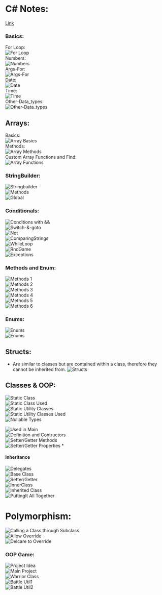 # C# Notes:       
[Link](https://www.youtube.com/playlist?list=PLGLfVvz_LVvRX6xK1oi0reKci6ignjdSa)       
### Basics:       
For Loop:       
![For Loop](../assets/for.png)            
Numbers:       
![Numbers](../assets/nums.png)     
Args-For:       
![Args-For](../assets/for.png)     
Date:       
![Date](../assets/date.png)     
Time:       
![Time](../assets/time.png)     
Other-Data_types:       
![Other-Data_types](../assets/otherdata.png)     

## Arrays:       
Basics:       
![Array Basics](../assets/arrBasics.png)       
Methods:       
![Array Methods](../assets/arrMethods.png)       
Custom Array Functions and Find:       
![Array Functions](../assets/arrCustFunc.png)       

### StringBuilder:       
![Stringbuilder](../assets/strbuilder.png)      
![Methods](../assets/strbuilder2.png)      
![Global](../assets/global.png)      

### Conditionals:       
![Conditions with &&](../assets/condand.png)       
![Switch-&-goto](../assets/switchgo.png)       
![Not](../assets/not.png)       
![ComparingStrings](../assets/compstr.png)       
![WhileLoop](../assets/while.png)       
![RndGame](../assets/rndgame.png)       
![Exceptions](../assets/exceptions.png)       

### Methods and Enum:       
![Methods 1](../assets/met1.png)       
![Methods 2](../assets/met2.png)       
![Methods 3](../assets/met3.png)       
![Methods 4](../assets/met4.png)       
![Methods 5](../assets/met5.png)       
![Methods 6](../assets/met6.png)       

### Enums:        
![Enums](../assets/enum.png)          
![Enums](../assets/enum.png)          

## Structs:
- Are similar to classes but are contained
    within a class, therefore they cannot
    be inherited from.
![Structs](../assets/struct1.png)          

## Classes & OOP:
![Static Class](../assets/static.png)       
![Static Class Used](../assets/static2.png)       
![Static Utility Classes](../assets/stcl1.png)       
![Static Utility Classes Used](../assets/stcl2.png)       
![Nullable Types](../assets/null.png)        

![Used in Main](../assets/cls1.png)      
![Definition and Contructors](../assets/cls2.png)      
![Setter/Getter Methods](../assets/cls3.png)      
![Setter/Getter Properties *](../assets/cls4.png)      

#### Inheritance
![Delegates](../assets/inh1.png)         
![Base Class](../assets/inh2.png)         
![Setter/Getter](../assets/inh3.png)         
![InnerClass](../assets/inh4.png)         
![Inherited Class](../assets/inh5.png)         
![PuttingIt All Together](../assets/inh6.png)         

# Polymorphism:
![Calling a Class through Subclass](../assets/poly1.png)        
![Allow Override](../assets/poly2.png)        
![Delcare to Override](../assets/poly3.png)        

### OOP Game:       
![Project Idea](../assets/oop1.png)       
![Main Project](../assets/oop2.png)       
![Warrior Class](../assets/oop3.png)       
![Battle Util1](../assets/oop4.png)       
![Battle Util2](../assets/oop5.png)       
